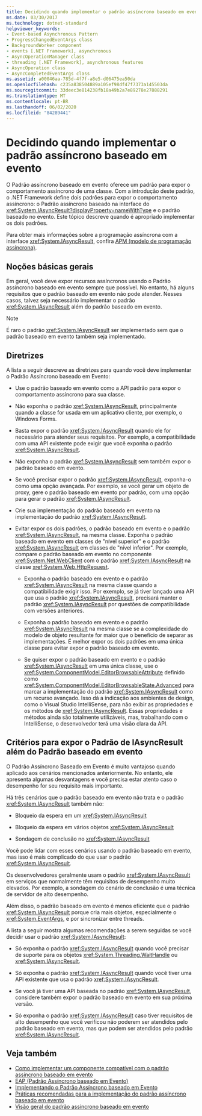 ```yaml
---
title: Decidindo quando implementar o padrão assíncrono baseado em evento
ms.date: 03/30/2017
ms.technology: dotnet-standard
helpviewer_keywords:
- Event-based Asynchronous Pattern
- ProgressChangedEventArgs class
- BackgroundWorker component
- events [.NET Framework], asynchronous
- AsyncOperationManager class
- threading [.NET Framework], asynchronous features
- AsyncOperation class
- AsyncCompletedEventArgs class
ms.assetid: a00046aa-785d-4f7f-a8e5-d06475ea50da
ms.openlocfilehash: c235a838504889a105ef98df47f7373a145503da
ms.sourcegitcommit: 33deec3e814238fb18a49b2a7e89278e27888291
ms.translationtype: MT
ms.contentlocale: pt-BR
ms.lasthandoff: 06/02/2020
ms.locfileid: "84289441"
---
```

# <a name="deciding-when-to-implement-the-event-based-asynchronous-pattern"></a>Decidindo quando implementar o padrão assíncrono baseado em evento

O Padrão assíncrono baseado em evento oferece um padrão para expor o comportamento assíncrono de uma classe. Com a introdução deste padrão, o .NET Framework define dois padrões para expor o comportamento assíncrono: o Padrão assíncrono baseado na interface do <xref:System.IAsyncResult?displayProperty=nameWithType> e o padrão baseado no evento. Este tópico descreve quando é apropriado implementar os dois padrões.

Para obter mais informações sobre a programação assíncrona com a interface <xref:System.IAsyncResult>, confira [APM (modelo de programação assíncrona)](asynchronous-programming-model-apm.md).

## <a name="general-principles"></a>Noções básicas gerais

Em geral, você deve expor recursos assíncronos usando o Padrão assíncrono baseado em evento sempre que possível. No entanto, há alguns requisitos que o padrão baseado em evento não pode atender. Nesses casos, talvez seja necessário implementar o padrão <xref:System.IAsyncResult> além do padrão baseado em evento.

> [!NOTE]
> É raro o padrão <xref:System.IAsyncResult> ser implementado sem que o padrão baseado em evento também seja implementado.

## <a name="guidelines"></a>Diretrizes

A lista a seguir descreve as diretrizes para quando você deve implementar o Padrão Assíncrono baseado em Evento:

- Use o padrão baseado em evento como a API padrão para expor o comportamento assíncrono para sua classe.

- Não exponha o padrão <xref:System.IAsyncResult>, principalmente quando a classe for usada em um aplicativo cliente, por exemplo, o Windows Forms.

- Basta expor o padrão <xref:System.IAsyncResult> quando ele for necessário para atender seus requisitos. Por exemplo, a compatibilidade com uma API existente pode exigir que você exponha o padrão <xref:System.IAsyncResult>.

- Não exponha o padrão <xref:System.IAsyncResult> sem também expor o padrão baseado em evento.

- Se você precisar expor o padrão <xref:System.IAsyncResult>, exponha-o como uma opção avançada. Por exemplo, se você gerar um objeto de proxy, gere o padrão baseado em evento por padrão, com uma opção para gerar o padrão <xref:System.IAsyncResult>.

- Crie sua implementação do padrão baseado em evento na implementação do padrão <xref:System.IAsyncResult>.

- Evitar expor os dois padrões, o padrão baseado em evento e o padrão <xref:System.IAsyncResult>, na mesma classe. Exponha o padrão baseado em evento em classes de "nível superior" e o padrão <xref:System.IAsyncResult> em classes de "nível inferior". Por exemplo, compare o padrão baseado em evento no componente <xref:System.Net.WebClient> com o padrão <xref:System.IAsyncResult> na classe <xref:System.Web.HttpRequest>.

  - Exponha o padrão baseado em evento e o padrão <xref:System.IAsyncResult> na mesma classe quando a compatibilidade exigir isso. Por exemplo, se já tiver lançado uma API que usa o padrão <xref:System.IAsyncResult>, precisará manter o padrão <xref:System.IAsyncResult> por questões de compatibilidade com versões anteriores.

  - Exponha o padrão baseado em evento e o padrão <xref:System.IAsyncResult> na mesma classe se a complexidade do modelo de objeto resultante for maior que o benefício de separar as implementações. É melhor expor os dois padrões em uma única classe para evitar expor o padrão baseado em evento.

  - Se quiser expor o padrão baseado em evento e o padrão <xref:System.IAsyncResult> em uma única classe, use o <xref:System.ComponentModel.EditorBrowsableAttribute> definido como <xref:System.ComponentModel.EditorBrowsableState.Advanced> para marcar a implementação do padrão <xref:System.IAsyncResult> como um recurso avançado. Isso dá a indicação aos ambientes de design, como o Visual Studio IntelliSense, para não exibir as propriedades e os métodos de <xref:System.IAsyncResult>. Essas propriedades e métodos ainda são totalmente utilizáveis, mas, trabalhando com o IntelliSense, o desenvolvedor terá uma visão clara da API.

## <a name="criteria-for-exposing-the-iasyncresult-pattern-in-addition-to-the-event-based-pattern"></a>Critérios para expor o Padrão de IAsyncResult além do Padrão baseado em evento

O Padrão Assíncrono Baseado em Evento é muito vantajoso quando aplicado aos cenários mencionados anteriormente. No entanto, ele apresenta algumas desvantagens e você precisa estar atento caso o desempenho for seu requisito mais importante.

Há três cenários que o padrão baseado em evento não trata e o padrão <xref:System.IAsyncResult> também não:

- Bloqueio da espera em um <xref:System.IAsyncResult>

- Bloqueio da espera em vários objetos <xref:System.IAsyncResult>

- Sondagem de conclusão no <xref:System.IAsyncResult>

Você pode lidar com esses cenários usando o padrão baseado em evento, mas isso é mais complicado do que usar o padrão <xref:System.IAsyncResult>.

Os desenvolvedores geralmente usam o padrão <xref:System.IAsyncResult> em serviços que normalmente têm requisitos de desempenho muito elevados. Por exemplo, a sondagem do cenário de conclusão é uma técnica de servidor de alto desempenho.

Além disso, o padrão baseado em evento é menos eficiente que o padrão <xref:System.IAsyncResult> porque cria mais objetos, especialmente o <xref:System.EventArgs>, e por sincronizar entre threads.

A lista a seguir mostra algumas recomendações a serem seguidas se você decidir usar o padrão <xref:System.IAsyncResult>:

- Só exponha o padrão <xref:System.IAsyncResult> quando você precisar de suporte para os objetos <xref:System.Threading.WaitHandle> ou <xref:System.IAsyncResult>.

- Só exponha o padrão <xref:System.IAsyncResult> quando você tiver uma API existente que usa o padrão <xref:System.IAsyncResult>.

- Se você já tiver uma API baseada no padrão <xref:System.IAsyncResult>, considere também expor o padrão baseado em evento em sua próxima versão.

- Só exponha o padrão <xref:System.IAsyncResult> caso tiver requisitos de alto desempenho que você verificou não poderem ser atendidos pelo padrão baseado em evento, mas que podem ser atendidos pelo padrão <xref:System.IAsyncResult>.

## <a name="see-also"></a>Veja também

- [Como implementar um componente compatível com o padrão assíncrono baseado em evento](component-that-supports-the-event-based-asynchronous-pattern.md)
- [EAP (Padrão Assíncrono baseado em Evento)](event-based-asynchronous-pattern-eap.md)
- [Implementando o Padrão Assíncrono baseado em Evento](implementing-the-event-based-asynchronous-pattern.md)
- [Práticas recomendadas para a implementação do padrão assíncrono baseado em evento](best-practices-for-implementing-the-event-based-asynchronous-pattern.md)
- [Visão geral do padrão assíncrono baseado em evento](event-based-asynchronous-pattern-overview.md)
